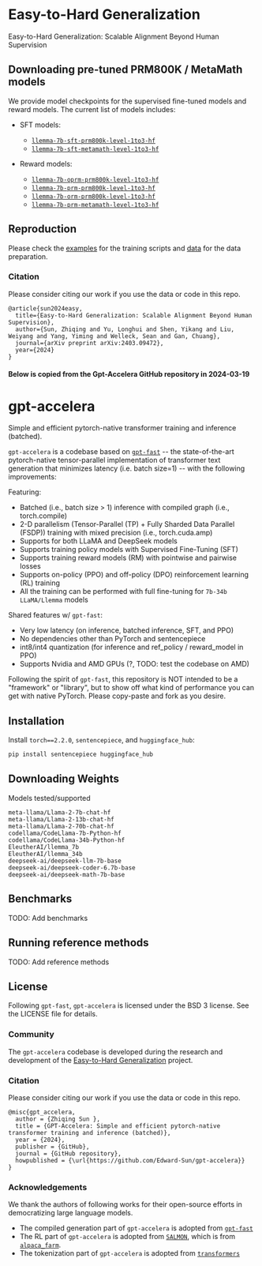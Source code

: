# Easy-to-Hard Generalization

Easy-to-Hard Generalization: Scalable Alignment Beyond Human Supervision

## Downloading pre-tuned PRM800K / MetaMath models

We provide model checkpoints for the supervised fine-tuned models and reward models. The current list of models includes:

- SFT models:

  - [`llemma-7b-sft-prm800k-level-1to3-hf`](https://huggingface.co/ScalableMath/llemma-7b-sft-prm800k-level-1to3-hf)
  - [`llemma-7b-sft-metamath-level-1to3-hf`](https://huggingface.co/ScalableMath/llemma-7b-sft-metamath-level-1to3-hf)

- Reward models:

  - [`llemma-7b-oprm-prm800k-level-1to3-hf`](https://huggingface.co/ScalableMath/llemma-7b-oprm-prm800k-level-1to3-hf)
  - [`llemma-7b-prm-prm800k-level-1to3-hf`](https://huggingface.co/ScalableMath/llemma-7b-prm-prm800k-level-1to3-hf)
  - [`llemma-7b-orm-prm800k-level-1to3-hf`](https://huggingface.co/ScalableMath/llemma-7b-orm-prm800k-level-1to3-hf)
  - [`llemma-7b-prm-metamath-level-1to3-hf`](https://huggingface.co/ScalableMath/llemma-7b-prm-metamath-level-1to3-hf)

## Reproduction

Please check the [examples](/examples/) for the training scripts and [data](/data/) for the data preparation.

### Citation

Please consider citing our work if you use the data or code in this repo.

```
@article{sun2024easy,
  title={Easy-to-Hard Generalization: Scalable Alignment Beyond Human Supervision},
  author={Sun, Zhiqing and Yu, Longhui and Shen, Yikang and Liu, Weiyang and Yang, Yiming and Welleck, Sean and Gan, Chuang},
  journal={arXiv preprint arXiv:2403.09472},
  year={2024}
}
```

#### Below is copied from the Gpt-Accelera GitHub repository in 2024-03-19

# gpt-accelera

Simple and efficient pytorch-native transformer training and inference (batched).

`gpt-accelera` is a codebase based on [`gpt-fast`](https://github.com/pytorch-labs/gpt-fast/tree/main) -- the state-of-the-art pytorch-native tensor-parallel implementation of transformer text generation that minimizes latency (i.e. batch size=1) -- with the following improvements:

Featuring:

- Batched (i.e., batch size > 1) inference with compiled graph (i.e., torch.compile)
- 2-D parallelism (Tensor-Parallel (TP) + Fully Sharded Data Parallel (FSDP)) training with mixed precision (i.e., torch.cuda.amp)
- Supports for both LLaMA and DeepSeek models
- Supports training policy models with Supervised Fine-Tuning (SFT)
- Supports training reward models (RM) with pointwise and pairwise losses
- Supports on-policy (PPO) and off-policy (DPO) reinforcement learning (RL) training
- All the training can be performed with full fine-tuning for `7b-34b LLaMA/Llemma` models

Shared features w/ `gpt-fast`:

- Very low latency (on inference, batched inference, SFT, and PPO)
- No dependencies other than PyTorch and sentencepiece
- int8/int4 quantization (for inference and ref_policy / reward_model in PPO)
- Supports Nvidia and AMD GPUs (?, TODO: test the codebase on AMD)

Following the spirit of `gpt-fast`, this repository is NOT intended to be a "framework" or "library", but to show off what kind of performance you can get with native PyTorch. Please copy-paste and fork as you desire.

## Installation

Install `torch==2.2.0`, `sentencepiece`, and `huggingface_hub`:

```bash
pip install sentencepiece huggingface_hub
```

## Downloading Weights

Models tested/supported

```
meta-llama/Llama-2-7b-chat-hf
meta-llama/Llama-2-13b-chat-hf
meta-llama/Llama-2-70b-chat-hf
codellama/CodeLlama-7b-Python-hf
codellama/CodeLlama-34b-Python-hf
EleutherAI/llemma_7b
EleutherAI/llemma_34b
deepseek-ai/deepseek-llm-7b-base
deepseek-ai/deepseek-coder-6.7b-base
deepseek-ai/deepseek-math-7b-base
```

## Benchmarks

TODO: Add benchmarks

## Running reference methods

TODO: Add reference methods

## License

Following `gpt-fast`, `gpt-accelera` is licensed under the BSD 3 license. See the LICENSE file for details.

### Community

The `gpt-accelera` codebase is developed during the research and development of the [Easy-to-Hard Generalization](https://github.com/Edward-Sun/easy-to-hard/tree/main) project.

### Citation

Please consider citing our work if you use the data or code in this repo.

```
@misc{gpt_accelera,
  author = {Zhiqing Sun },
  title = {GPT-Accelera: Simple and efficient pytorch-native transformer training and inference (batched)},
  year = {2024},
  publisher = {GitHub},
  journal = {GitHub repository},
  howpublished = {\url{https://github.com/Edward-Sun/gpt-accelera}}
}
```

### Acknowledgements

We thank the authors of following works for their open-source efforts in democratizing large language models.

- The compiled generation part of `gpt-accelera` is adopted from [`gpt-fast`](https://github.com/pytorch-labs/gpt-fast/tree/main)
- The RL part of `gpt-accelera` is adopted from [`SALMON`](https://github.com/IBM/SALMON), which is from [`alpaca_farm`](https://github.com/tatsu-lab/alpaca_farm).
- The tokenization part of `gpt-accelera` is adopted from [`transformers`](https://github.com/huggingface/transformers/tree/main)
